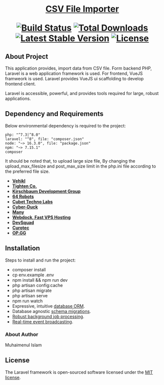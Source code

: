 <h1 align="center"><a href="https://github.com/muhaimenul/import-csv.git" target="_blank">CSV File Importer</a></p>

<p align="center">
<a href="https://travis-ci.org/laravel/framework"><img src="https://travis-ci.org/laravel/framework.svg" alt="Build Status"></a>
<a href="https://packagist.org/packages/laravel/framework"><img src="https://img.shields.io/packagist/dt/laravel/framework" alt="Total Downloads"></a>
<a href="https://packagist.org/packages/laravel/framework"><img src="https://img.shields.io/packagist/v/laravel/framework" alt="Latest Stable Version"></a>
<a href="https://packagist.org/packages/laravel/framework"><img src="https://img.shields.io/packagist/l/laravel/framework" alt="License"></a>
</p>

## About Project

This application provides, import data from CSV file. Form backend PHP, Laravel is a web application framework is used. For frontend, VueJS framweork is used. Laravel provides VueJS ui scaffolding to develop frontend client.


Laravel is accessible, powerful, and provides tools required for large, robust applications.

## Dependency and Requirements

Below environmental dependency is required to the project:

```
php: "^7.3|^8.0"
laravel: "^8", file: "composer.json"
node: "~> 16.3.0", file: "package.json"
npm: "~> 7.15.1"
composer
```

It should be noted that, to upload large size file, By changing the upload_max_filesize and post_max_size limit in the php.ini file according to the preferred file size.

- **[Vehikl](https://vehikl.com/)**
- **[Tighten Co.](https://tighten.co)**
- **[Kirschbaum Development Group](https://kirschbaumdevelopment.com)**
- **[64 Robots](https://64robots.com)**
- **[Cubet Techno Labs](https://cubettech.com)**
- **[Cyber-Duck](https://cyber-duck.co.uk)**
- **[Many](https://www.many.co.uk)**
- **[Webdock, Fast VPS Hosting](https://www.webdock.io/en)**
- **[DevSquad](https://devsquad.com)**
- **[Curotec](https://www.curotec.com/services/technologies/laravel/)**
- **[OP.GG](https://op.gg)**

## Installation

Steps to install and run the project:


- composer install
- cp env.example .env
- npm install && npm run dev
- php artisan config:cache
- php artisan migrate
- php artisan serve
- npm run watch
- Expressive, intuitive [database ORM](https://laravel.com/docs/eloquent).
- Database agnostic [schema migrations](https://laravel.com/docs/migrations).
- [Robust background job processing](https://laravel.com/docs/queues).
- [Real-time event broadcasting](https://laravel.com/docs/broadcasting).

### About Author

Muhaimenul Islam

## License

The Laravel framework is open-sourced software licensed under the [MIT license](https://opensource.org/licenses/MIT).
